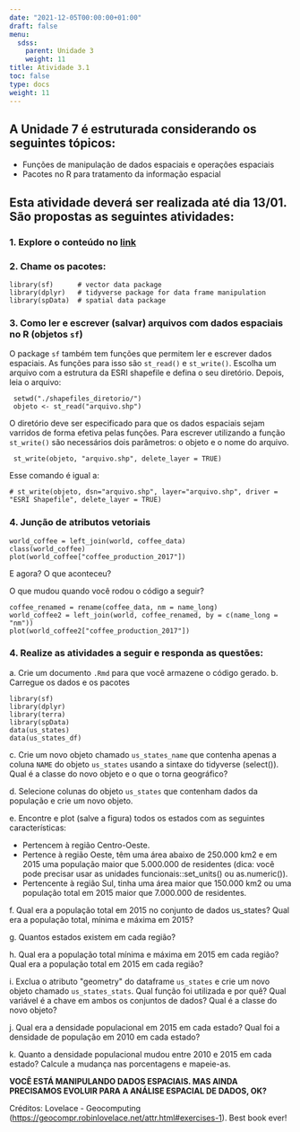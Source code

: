 ```yaml
---
date: "2021-12-05T00:00:00+01:00"
draft: false
menu:
  sdss:
    parent: Unidade 3
    weight: 11
title: Atividade 3.1
toc: false
type: docs
weight: 11
---
```


## A **Unidade 7** é estruturada considerando os seguintes tópicos:

- Funções de manipulação de dados espaciais e operações espaciais
- Pacotes no R para tratamento da informação espacial


## Esta atividade deverá ser realizada até dia **13/01**. São propostas as seguintes atividades:

### 1. Explore o conteúdo no [link]()
### 2. Chame os pacotes:

```{r}
library(sf)      # vector data package
library(dplyr)   # tidyverse package for data frame manipulation
library(spData)  # spatial data package
```


### 3. Como ler e escrever (salvar) arquivos com dados espaciais no R (objetos `sf`)

O package `sf` também tem funções que permitem ler e escrever dados espaciais. As funções para isso são `st_read()` e `st_write()`. Escolha um arquivo com a estrutura da ESRI shapefile e defina o seu diretório. Depois, leia o arquivo:

```{r echo=TRUE, message=FALSE, warning=FALSE}
 setwd("./shapefiles_diretorio/")
 objeto <- st_read("arquivo.shp")
```

O diretório deve ser especificado para que os dados espaciais sejam varridos de forma efetiva pelas funções. Para escrever utilizando a função `st_write()` são necessários dois parâmetros: o objeto e o nome do arquivo. 

```{r echo=TRUE, message=FALSE, warning=FALSE}
 st_write(objeto, "arquivo.shp", delete_layer = TRUE)
```

Esse comando é igual a:

```{r echo=TRUE, message=FALSE, warning=FALSE}
# st_write(objeto, dsn="arquivo.shp", layer="arquivo.shp", driver = "ESRI Shapefile", delete_layer = TRUE)
```

### 4. Junção de atributos vetoriais

```{r}
world_coffee = left_join(world, coffee_data)
class(world_coffee)
plot(world_coffee["coffee_production_2017"])

```

E agora? O que aconteceu? 

O que mudou quando você rodou o código a seguir? 

```{r}
coffee_renamed = rename(coffee_data, nm = name_long)
world_coffee2 = left_join(world, coffee_renamed, by = c(name_long = "nm"))
plot(world_coffee2["coffee_production_2017"])
```

### 4. Realize as atividades a seguir e responda as questões: 

a. Crie um documento `.Rmd` para que você armazene o código gerado. 
b. Carregue os dados e os pacotes

```{r}
library(sf)
library(dplyr)
library(terra)
library(spData)
data(us_states)
data(us_states_df)
```

c. Crie um novo objeto chamado `us_states_name` que contenha apenas a coluna `NAME` do objeto `us_states` usando a sintaxe do tidyverse (select()). Qual é a classe do novo objeto e o que o torna geográfico?

d. Selecione colunas do objeto `us_states` que contenham dados da população e crie um novo objeto.

e. Encontre e plot (salve a figura) todos os estados com as seguintes características:

   - Pertencem à região Centro-Oeste.   
   - Pertence à região Oeste, têm uma área abaixo de 250.000 km2 e em 2015 uma população maior que 5.000.000 de residentes (dica: você pode precisar usar as unidades funcionais::set_units() ou as.numeric()).   
   - Pertencente à região Sul, tinha uma área maior que 150.000 km2 ou uma população total em 2015 maior que 7.000.000 de residentes.

f. Qual era a população total em 2015 no conjunto de dados us_states? Qual era a população total, mínima e máxima em 2015?

g. Quantos estados existem em cada região?

h. Qual era a população total mínima e máxima em 2015 em cada região? Qual era a população total em 2015 em cada região?

i. Exclua o atributo "geometry" do dataframe `us_states` e crie um novo objeto chamado `us_states_stats`. Qual função foi utilizada e por quê? Qual variável é a chave em ambos os conjuntos de dados? Qual é a classe do novo objeto?

j. Qual era a densidade populacional em 2015 em cada estado? Qual foi a densidade de população em 2010 em cada estado?

k. Quanto a densidade populacional mudou entre 2010 e 2015 em cada estado? Calcule a mudança nas porcentagens e mapeie-as.

**VOCÊ ESTÁ MANIPULANDO DADOS ESPACIAIS. MAS AINDA PRECISAMOS EVOLUIR PARA A ANÁLISE ESPACIAL DE DADOS, OK?**

Créditos: Lovelace - Geocomputing (https://geocompr.robinlovelace.net/attr.html#exercises-1). Best book ever! 
